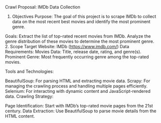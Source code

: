 Crawl Proposal: IMDb Data Collection
1. Objectives
Purpose: The goal of this project is to scrape IMDb to collect data on the most recent best movies and identify the most prominent genre.

Goals:
Extract the list of top-rated recent movies from IMDb.
Analyze the genre distribution of these movies to determine the most prominent genre.
2. Scope
Target Website: IMDb (https://www.imdb.com/)
Data Requirements:
Movies Data: Title, release date, rating, and genre(s).
Prominent Genre: Most frequently occurring genre among the top-rated movies.

Tools and Technologies:

BeautifulSoup: For parsing HTML and extracting movie data.
Scrapy: For managing the crawling process and handling multiple pages efficiently.
Selenium: For interacting with dynamic content and JavaScript-rendered data.
Crawling Strategy:

Page Identification: Start with IMDb’s top-rated movie pages from the 21st century.
Data Extraction: Use BeautifulSoup to parse movie details from the HTML content.
